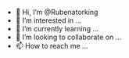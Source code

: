 - 👋 Hi, I’m @Rubenatorking
- 👀 I’m interested in ...
- 🌱 I’m currently learning ...
- 💞️ I’m looking to collaborate on ...
- 📫 How to reach me ...

<!---
Rubenatorking/Rubenatorking is a ✨ special ✨ repository because its `README.md` (this file) appears on your GitHub profile.
You can click the Preview link to take a look at your changes.
--->
